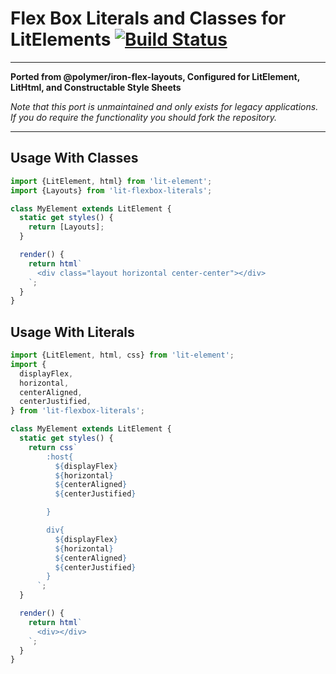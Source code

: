 # Flex Box Literals and Classes for LitElements [![Build Status](https://travis-ci.com/Collaborne/lit-flexbox-literals.svg?branch=master)](https://travis-ci.com/Collaborne/lit-flexbox-literals)

---

**Ported from @polymer/iron-flex-layouts, Configured for LitElement, LitHtml, and Constructable Style Sheets**

_Note that this port is unmaintained and only exists for legacy applications. If you do require the functionality you should fork the repository._

---

## Usage With Classes

```js
import {LitElement, html} from 'lit-element';
import {Layouts} from 'lit-flexbox-literals';

class MyElement extends LitElement {
  static get styles() {
    return [Layouts];
  }

  render() {
    return html`
      <div class="layout horizontal center-center"></div>
    `;
  }
}
```

## Usage With Literals

```js
import {LitElement, html, css} from 'lit-element';
import {
  displayFlex,
  horizontal,
  centerAligned,
  centerJustified,
} from 'lit-flexbox-literals';

class MyElement extends LitElement {
  static get styles() {
    return css`
        :host{
          ${displayFlex}
          ${horizontal}
          ${centerAligned}
          ${centerJustified}

        }

        div{
          ${displayFlex}
          ${horizontal}
          ${centerAligned}
          ${centerJustified}
        }
      `;
  }

  render() {
    return html`
      <div></div>
    `;
  }
}
```
